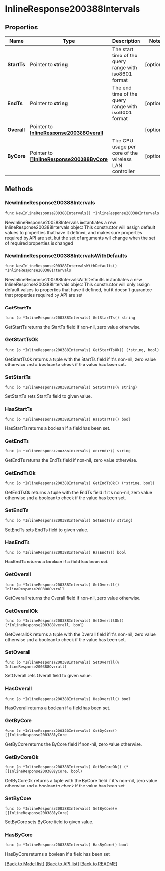 # InlineResponse200388Intervals

## Properties

Name | Type | Description | Notes
------------ | ------------- | ------------- | -------------
**StartTs** | Pointer to **string** | The start time of the query range with iso8601 format | [optional] 
**EndTs** | Pointer to **string** | The end time of the query range  with iso8601 format | [optional] 
**Overall** | Pointer to [**InlineResponse200388Overall**](InlineResponse200388Overall.md) |  | [optional] 
**ByCore** | Pointer to [**[]InlineResponse200388ByCore**](InlineResponse200388ByCore.md) | The CPU usage per core of the wireless LAN controller | [optional] 

## Methods

### NewInlineResponse200388Intervals

`func NewInlineResponse200388Intervals() *InlineResponse200388Intervals`

NewInlineResponse200388Intervals instantiates a new InlineResponse200388Intervals object
This constructor will assign default values to properties that have it defined,
and makes sure properties required by API are set, but the set of arguments
will change when the set of required properties is changed

### NewInlineResponse200388IntervalsWithDefaults

`func NewInlineResponse200388IntervalsWithDefaults() *InlineResponse200388Intervals`

NewInlineResponse200388IntervalsWithDefaults instantiates a new InlineResponse200388Intervals object
This constructor will only assign default values to properties that have it defined,
but it doesn't guarantee that properties required by API are set

### GetStartTs

`func (o *InlineResponse200388Intervals) GetStartTs() string`

GetStartTs returns the StartTs field if non-nil, zero value otherwise.

### GetStartTsOk

`func (o *InlineResponse200388Intervals) GetStartTsOk() (*string, bool)`

GetStartTsOk returns a tuple with the StartTs field if it's non-nil, zero value otherwise
and a boolean to check if the value has been set.

### SetStartTs

`func (o *InlineResponse200388Intervals) SetStartTs(v string)`

SetStartTs sets StartTs field to given value.

### HasStartTs

`func (o *InlineResponse200388Intervals) HasStartTs() bool`

HasStartTs returns a boolean if a field has been set.

### GetEndTs

`func (o *InlineResponse200388Intervals) GetEndTs() string`

GetEndTs returns the EndTs field if non-nil, zero value otherwise.

### GetEndTsOk

`func (o *InlineResponse200388Intervals) GetEndTsOk() (*string, bool)`

GetEndTsOk returns a tuple with the EndTs field if it's non-nil, zero value otherwise
and a boolean to check if the value has been set.

### SetEndTs

`func (o *InlineResponse200388Intervals) SetEndTs(v string)`

SetEndTs sets EndTs field to given value.

### HasEndTs

`func (o *InlineResponse200388Intervals) HasEndTs() bool`

HasEndTs returns a boolean if a field has been set.

### GetOverall

`func (o *InlineResponse200388Intervals) GetOverall() InlineResponse200388Overall`

GetOverall returns the Overall field if non-nil, zero value otherwise.

### GetOverallOk

`func (o *InlineResponse200388Intervals) GetOverallOk() (*InlineResponse200388Overall, bool)`

GetOverallOk returns a tuple with the Overall field if it's non-nil, zero value otherwise
and a boolean to check if the value has been set.

### SetOverall

`func (o *InlineResponse200388Intervals) SetOverall(v InlineResponse200388Overall)`

SetOverall sets Overall field to given value.

### HasOverall

`func (o *InlineResponse200388Intervals) HasOverall() bool`

HasOverall returns a boolean if a field has been set.

### GetByCore

`func (o *InlineResponse200388Intervals) GetByCore() []InlineResponse200388ByCore`

GetByCore returns the ByCore field if non-nil, zero value otherwise.

### GetByCoreOk

`func (o *InlineResponse200388Intervals) GetByCoreOk() (*[]InlineResponse200388ByCore, bool)`

GetByCoreOk returns a tuple with the ByCore field if it's non-nil, zero value otherwise
and a boolean to check if the value has been set.

### SetByCore

`func (o *InlineResponse200388Intervals) SetByCore(v []InlineResponse200388ByCore)`

SetByCore sets ByCore field to given value.

### HasByCore

`func (o *InlineResponse200388Intervals) HasByCore() bool`

HasByCore returns a boolean if a field has been set.


[[Back to Model list]](../README.md#documentation-for-models) [[Back to API list]](../README.md#documentation-for-api-endpoints) [[Back to README]](../README.md)


